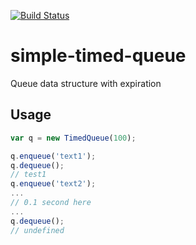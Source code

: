 [![Build Status][travis-badge]][travis-url]

# simple-timed-queue
Queue data structure with expiration

## Usage
``` javascript
var q = new TimedQueue(100);

q.enqueue('text1');
q.dequeue();
// test1
q.enqueue('text2');
...
// 0.1 second here
...
q.dequeue();
// undefined
```

[travis-badge]: https://travis-ci.org/michae1/simple-timed-queue.svg
[travis-url]: https://travis-ci.org/michae1/simple-timed-queue